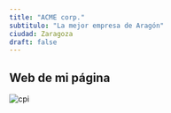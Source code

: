 ```yaml
---
title: "ACME corp."
subtitulo: "La mejor empresa de Aragón"
ciudad: Zaragoza
draft: false
---
```

## Web de mi página

 

![cpi](https://encolombia.com/wp-content/uploads/2021/12/Que-es-paisaje.jpg)